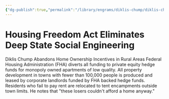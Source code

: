 ```yaml
---
{"dg-publish":true,"permalink":"/library/engrams/diklis-chump/diklis-chump-abandons-home-ownership-incentives-in-rural-areas/","tags":["DC/Rural","DC/AS3"]}
---
```


# Housing Freedom Act Eliminates Deep State Social Engineering
Diklis Chump Abandons Home Ownership Incentives in Rural Areas
Federal Housing Administration (FHA) diverts all funding to private equity hedge funds for monopoly owned apartments of low quality.
All property development in towns with fewer than 100,000 people is produced and leased by corporate landlords funded by FHA backed hedge funds.  
Residents who fail to pay rent are relocated to tent encampments outside town limits.
He notes that "these losers couldn't afford a home anyway."
